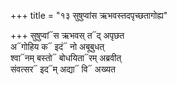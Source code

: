 +++
title = "१३ सुषुप्वांस ऋभवस्तदपृच्छतागोह्य"

+++
सुषुप्वां᳓स ऋभवस् त᳓द् अपृछत  
अ᳓गोहिय क᳓ इदं᳓ नो अबूबुधत्  
श्वा᳓नम् बस्तो᳓ बोधयिता᳓रम् अब्रवीत्  
संवत्सर᳓ इद᳓म् अद्या᳓ वि᳓ अख्यत